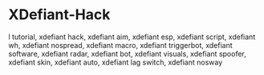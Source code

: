 # XDefiant-Hack
l tutorial, xdefiant hack, xdefiant aim, xdefiant esp, xdefiant script, xdefiant wh, xdefiant nospread, xdefiant macro, xdefiant triggerbot, xdefiant software, xdefiant radar, xdefiant bot, xdefiant visuals, xdefiant spoofer, xdefiant skin, xdefiant auto, xdefiant lag switch, xdefiant nosway
